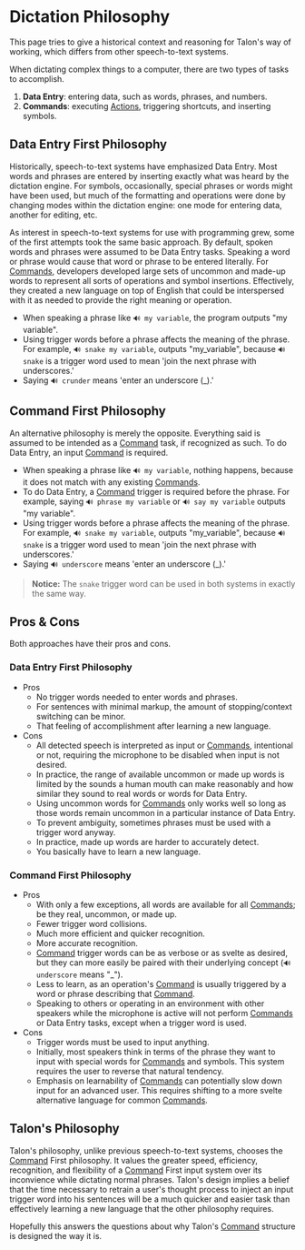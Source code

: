 # Dictation Philosophy

This page tries to give a historical context and reasoning for Talon's way of working, which differs from other speech-to-text systems.

When dictating complex things to a computer, there are two types of tasks to accomplish.

1. **Data Entry**: entering data, such as words, phrases, and numbers.
2. **Commands**: executing [Actions](Actions.md), triggering shortcuts, and inserting symbols.


## Data Entry First Philosophy

Historically, speech-to-text systems have emphasized Data Entry. Most words and phrases are entered by inserting exactly what was heard by the dictation engine. For symbols, occasionally, special phrases or words might have been used, but much of the formatting and operations were done by changing modes within the dictation engine: one mode for entering data, another for editing, etc.

As interest in speech-to-text systems for use with programming grew, some of the first attempts took the same basic approach. By default, spoken words and phrases were assumed to be Data Entry tasks. Speaking a word or phrase would cause that word or phrase to be entered literally. For [Commands](Commands.md), developers developed large sets of uncommon and made-up words to represent all sorts of operations and symbol insertions. Effectively, they created a new language on top of English that could be interspersed with it as needed to provide the right meaning or operation.

* When speaking a phrase like `🔊 my variable`, the program outputs "my variable".
* Using trigger words before a phrase affects the meaning of the phrase. For example, `🔊 snake my variable`, outputs "my_variable", because `🔊 snake` is a trigger word used to mean 'join the next phrase with underscores.'
* Saying `🔊 crunder` means 'enter an underscore (_).'


## Command First Philosophy

An alternative philosophy is merely the opposite. Everything said is assumed to be intended as a [Command](Commands.md) task, if recognized as such. To do Data Entry, an input [Command](Commands.md) is required.

* When speaking a phrase like `🔊 my variable`, nothing happens, because it does not match with any existing [Commands](Commands.md).
* To do Data Entry, a [Command](Commands.md) trigger is required before the phrase. For example, saying `🔊 phrase my variable` or `🔊 say my variable` outputs "my variable".
* Using trigger words before a phrase affects the meaning of the phrase. For example, `🔊 snake my variable`, outputs "my_variable", because `🔊 snake` is a trigger word used to mean 'join the next phrase with underscores.'
* Saying `🔊 underscore` means 'enter an underscore (_).'

> **Notice:** The `snake` trigger word can be used in both systems in exactly the same way.


## Pros & Cons

Both approaches have their pros and cons.

### Data Entry First Philosophy

* Pros
  - No trigger words needed to enter words and phrases.
  - For sentences with minimal markup, the amount of stopping/context switching can be minor.
  - That feeling of accomplishment after learning a new language.
* Cons
  - All detected speech is interpreted as input or [Commands](Commands.md), intentional or not, requiring the microphone to be disabled when input is not desired.
  - In practice, the range of available uncommon or made up words is limited by the sounds a human mouth can make reasonably and how similar they sound to real words or words for Data Entry.
  - Using uncommon words for [Commands](Commands.md) only works well so long as those words remain uncommon in a particular instance of Data Entry.
  - To prevent ambiguity, sometimes phrases must be used with a trigger word anyway.
  - In practice, made up words are harder to accurately detect.
  - You basically have to learn a new language.

### Command First Philosophy

* Pros
  - With only a few exceptions, all words are available for all [Commands](Commands.md); be they real, uncommon, or made up.
  - Fewer trigger word collisions.
  - Much more efficient and quicker recognition.
  - More accurate recognition.
  - [Command](Commands.md) trigger words can be as verbose or as svelte as desired, but they can more easily be paired with their underlying concept (`🔊 underscore` means "_").
  - Less to learn, as an operation's [Command](Commands.md) is usually triggered by a word or phrase describing that [Command](Commands.md).
  - Speaking to others or operating in an environment with other speakers while the microphone is active will not perform [Commands](Commands.md) or Data Entry tasks, except when a trigger word is used.
* Cons
  - Trigger words must be used to input anything.
  - Initially, most speakers think in terms of the phrase they want to input with special words for [Commands](Commands.md) and symbols. This system requires the user to reverse that natural tendency.
  - Emphasis on learnability of [Commands](Commands.md) can potentially slow down input for an advanced user. This requires shifting to a more svelte alternative language for common [Commands](Commands.md).


## Talon's Philosophy

Talon's philosophy, unlike previous speech-to-text systems, chooses the [Command](Commands.md) First philosophy. It values the greater speed, efficiency, recognition, and flexibility of a [Command](Commands.md) First input system over its inconvience while dictating normal phrases. Talon's design implies a belief that the time necessary to retrain a user's thought process to inject an input trigger word into his sentences will be a much quicker and easier task than effectively learning a new language that the other philosophy requires.

Hopefully this answers the questions about why Talon's [Command](Commands.md) structure is designed the way it is.